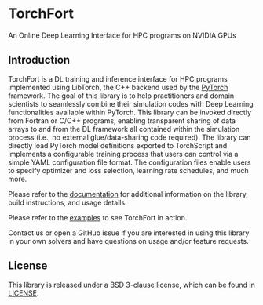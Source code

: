 # TorchFort

An Online Deep Learning Interface for HPC programs on NVIDIA GPUs

## Introduction
TorchFort is a DL training and inference interface for HPC programs implemented using LibTorch, the C++ backend used by the [PyTorch](https://pytorch.org]) framework.
The goal of this library is to help practitioners and domain scientists to seamlessly combine their simulation codes with Deep Learning functionalities available 
within PyTorch.
This library can be invoked directly from Fortran or C/C++ programs, enabling transparent sharing of data arrays to and from the DL framework all contained within the
simulation process (i.e., no external glue/data-sharing code required). The library can directly load PyTorch model definitions exported to TorchScript and implements a
configurable training process that users can control via a simple YAML configuration file format. The configuration files enable users to specify optimizer and loss selection,
learning rate schedules, and much more.

Please refer to the [documentation](https://nvidia.github.io/TorchFort/) for additional information on the library, build instructions, and usage details.

Please refer to the [examples](examples) to see TorchFort in action.

Contact us or open a GitHub issue if you are interested in using this library in your own solvers and have questions on usage and/or feature requests.

## License
This library is released under a BSD 3-clause license, which can be found in [LICENSE](license).
